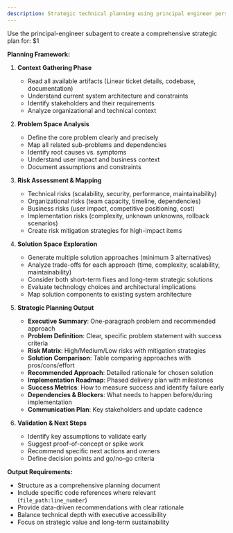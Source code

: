 ```yaml
---
description: Strategic technical planning using principal engineer perspective for Linear tickets or general prompts
---
```


Use the principal-engineer subagent to create a comprehensive strategic plan for: $1

**Planning Framework:**

1. **Context Gathering Phase**
   - Read all available artifacts (Linear ticket details, codebase, documentation)
   - Understand current system architecture and constraints
   - Identify stakeholders and their requirements
   - Analyze organizational and technical context

2. **Problem Space Analysis**
   - Define the core problem clearly and precisely
   - Map all related sub-problems and dependencies
   - Identify root causes vs. symptoms
   - Understand user impact and business context
   - Document assumptions and constraints

3. **Risk Assessment & Mapping**
   - Technical risks (scalability, security, performance, maintainability)
   - Organizational risks (team capacity, timeline, dependencies)
   - Business risks (user impact, competitive positioning, cost)
   - Implementation risks (complexity, unknown unknowns, rollback scenarios)
   - Create risk mitigation strategies for high-impact items

4. **Solution Space Exploration**
   - Generate multiple solution approaches (minimum 3 alternatives)
   - Analyze trade-offs for each approach (time, complexity, scalability, maintainability)
   - Consider both short-term fixes and long-term strategic solutions
   - Evaluate technology choices and architectural implications
   - Map solution components to existing system architecture

5. **Strategic Planning Output**
   - **Executive Summary**: One-paragraph problem and recommended approach
   - **Problem Definition**: Clear, specific problem statement with success criteria
   - **Risk Matrix**: High/Medium/Low risks with mitigation strategies
   - **Solution Comparison**: Table comparing approaches with pros/cons/effort
   - **Recommended Approach**: Detailed rationale for chosen solution
   - **Implementation Roadmap**: Phased delivery plan with milestones
   - **Success Metrics**: How to measure success and identify failure early
   - **Dependencies & Blockers**: What needs to happen before/during implementation
   - **Communication Plan**: Key stakeholders and update cadence

6. **Validation & Next Steps**
   - Identify key assumptions to validate early
   - Suggest proof-of-concept or spike work
   - Recommend specific next actions and owners
   - Define decision points and go/no-go criteria

**Output Requirements:**
- Structure as a comprehensive planning document
- Include specific code references where relevant (`file_path:line_number`)
- Provide data-driven recommendations with clear rationale
- Balance technical depth with executive accessibility
- Focus on strategic value and long-term sustainability